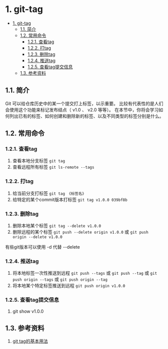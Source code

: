 # 1. git-tag

- [1. git-tag](#1-git-tag)
  - [1.1. 简介](#11-简介)
  - [1.2. 常用命令](#12-常用命令)
    - [1.2.1. 查看tag](#121-查看tag)
    - [1.2.2. 打tag](#122-打tag)
    - [1.2.3. 删除tag](#123-删除tag)
    - [1.2.4. 推送tag](#124-推送tag)
    - [1.2.5. 查看tag提交信息](#125-查看tag提交信息)
  - [1.3. 参考资料](#13-参考资料)

## 1.1. 简介

Git 可以给仓库历史中的某一个提交打上标签，以示重要。 比较有代表性的是人们会使用这个功能来标记发布结点（ v1.0 、 v2.0 等等）。 在本节中，你将会学习如何列出已有的标签、如何创建和删除新的标签、以及不同类型的标签分别是什么。

## 1.2. 常用命令

### 1.2.1. 查看tag

1. 查看本地分支标签 `git tag`
2. 查看远程所有标签 `git ls-remote --tags`

### 1.2.2. 打tag

1. 给当前分支打标签 `git tag 《标签名》`
2. 给特定的某个commit版本打标签 `git tag v1.0.0 039bf8b`

### 1.2.3. 删除tag

1. 删除本地某个标签 `git tag --delete v1.0.0`
2. 删除远程的某个标签 `git push --delete origin v1.0.0` 或 `git push origin --delete v1.0.0`

 有些git版本可以使用 -d 代替 --delete

### 1.2.4. 推送tag

1. 将本地标签一次性推送到远程 `git push --tags` 或 `git push --tag` 或 `git push origin --tags` 或 `git push origin --tag`
2. 将本地某个特定标签推送到远程 `git push origin v1.0.0`

### 1.2.5. 查看tag提交信息

1. git show v1.0.0

## 1.3. 参考资料

1. [git tag的基本用法](https://www.jianshu.com/p/154d58451ef7)